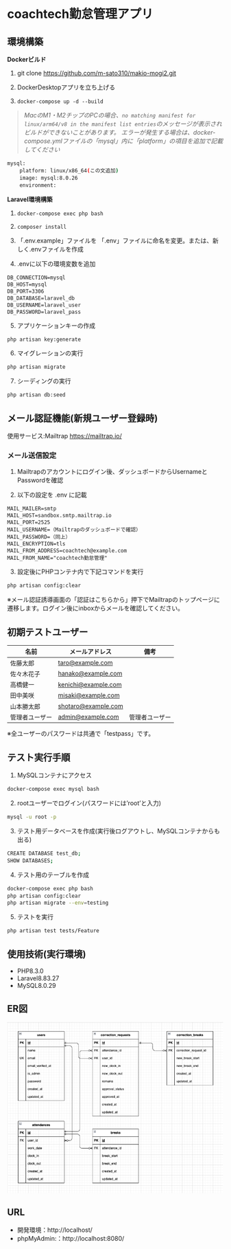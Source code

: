# coachtech勤怠管理アプリ

## 環境構築
**Dockerビルド**
1. git clone https://github.com/m-sato310/makio-mogi2.git

2. DockerDesktopアプリを立ち上げる

3. `docker-compose up -d --build`

> *MacのM1・M2チップのPCの場合、`no matching manifest for linux/arm64/v8 in the manifest list entries`のメッセージが表示されビルドができないことがあります。
エラーが発生する場合は、docker-compose.ymlファイルの「mysql」内に「platform」の項目を追加で記載してください*
``` bash
mysql:
    platform: linux/x86_64(この文追加)
    image: mysql:8.0.26
    environment:
```

**Laravel環境構築**
1. `docker-compose exec php bash`

2. `composer install`

3. 「.env.example」ファイルを 「.env」ファイルに命名を変更。または、新しく.envファイルを作成

4. .envに以下の環境変数を追加
``` text
DB_CONNECTION=mysql
DB_HOST=mysql
DB_PORT=3306
DB_DATABASE=laravel_db
DB_USERNAME=laravel_user
DB_PASSWORD=laravel_pass
```

5. アプリケーションキーの作成
``` bash
php artisan key:generate
```

6. マイグレーションの実行
``` bash
php artisan migrate
```

7. シーディングの実行
``` bash
php artisan db:seed
```

## メール認証機能(新規ユーザー登録時)
使用サービス:Mailtrap https://mailtrap.io/

### メール送信設定
1. Mailtrapのアカウントにログイン後、ダッシュボードからUsernameとPasswordを確認

2. 以下の設定を .env に記載
``` text
MAIL_MAILER=smtp
MAIL_HOST=sandbox.smtp.mailtrap.io
MAIL_PORT=2525
MAIL_USERNAME=（Mailtrapのダッシュボードで確認）
MAIL_PASSWORD=（同上）
MAIL_ENCRYPTION=tls
MAIL_FROM_ADDRESS=coachtech@example.com
MAIL_FROM_NAME="coachtech勤怠管理"
```

3. 設定後にPHPコンテナ内で下記コマンドを実行
``` bash
php artisan config:clear
```
※メール認証誘導画面の「認証はこちらから」押下でMailtrapのトップページに遷移します。ログイン後にinboxからメールを確認してください。

## 初期テストユーザー

| 名前            | メールアドレス           | 備考           |
|-----------------|--------------------------|----------------|
| 佐藤太郎        | taro@example.com         |                |
| 佐々木花子      | hanako@example.com       |                |
| 高橋健一        | kenichi@example.com      |                |
| 田中美咲        | misaki@example.com       |                |
| 山本勝太郎      | shotaro@example.com      |                |
| 管理者ユーザー   | admin@example.com        | 管理者ユーザー |

※全ユーザーのパスワードは共通で「testpass」です。

## テスト実行手順
1. MySQLコンテナにアクセス
``` bash
docker-compose exec mysql bash
```

2. rootユーザーでログイン(パスワードには’root’と入力)
``` bash
mysql -u root -p
```

3. テスト用データベースを作成(実行後ログアウトし、MySQLコンテナからも出る)
``` bash
CREATE DATABASE test_db;
SHOW DATABASES;
```

4. テスト用のテーブルを作成
``` bash
docker-compose exec php bash
php artisan config:clear
php artisan migrate --env=testing
```

5. テストを実行
``` bash
php artisan test tests/Feature
```

## 使用技術(実行環境)
- PHP8.3.0
- Laravel8.83.27
- MySQL8.0.29

## ER図
![ER図](ER.drawio.png)

## URL
- 開発環境：http://localhost/
- phpMyAdmin:：http://localhost:8080/